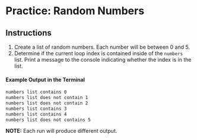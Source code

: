 # Practice: Random Numbers


## Instructions
1. Create a list of random numbers. Each number will be between 0 and 5.
1. Determine if the current loop index is contained inside of the `numbers` list. Print a message to the console indicating whether the index is in the list.


#### Example Output in the Terminal
```sh
numbers list contains 0
numbers list does not contain 1
numbers list does not contain 2
numbers list contains 3
numbers list contains 4
numbers list does not contains 5
```
**NOTE:** Each run will produce different output.
